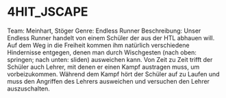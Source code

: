 # 4HIT_JSCAPE
Team: Meinhart, Stöger
Genre: Endless Runner
Beschreibung: Unser Endless Runner handelt von einem Schüler der aus der HTL abhauen will. Auf dem Weg in die Freiheit kommen ihm natürlich verschiedene Hindernisse entgegen, denen man durch Wischgesten (nach oben: springen; nach unten: sliden) ausweichen kann. Von Zeit zu Zeit trifft der Schüler auch Lehrer, mit denen er einen Kampf austragen muss, um vorbeizukommen. Während dem Kampf hört der Schüler auf zu Laufen und muss den Angriffen des Lehrers ausweichen und versuchen den Lehrer auszuschalten.
